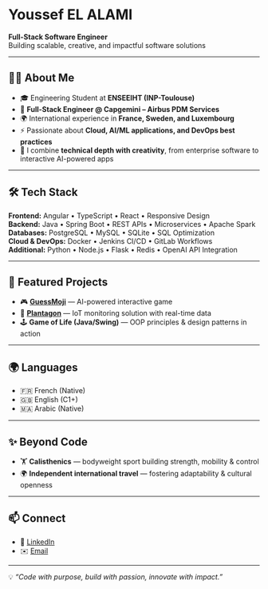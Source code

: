 # Youssef EL ALAMI

**Full-Stack Software Engineer**  
Building scalable, creative, and impactful software solutions  

---

## 👨‍💻 About Me
- 🎓 Engineering Student at **ENSEEIHT (INP-Toulouse)**  
- 💼 **Full-Stack Engineer @ Capgemini – Airbus PDM Services**  
- 🌍 International experience in **France, Sweden, and Luxembourg**  
- ⚡ Passionate about **Cloud, AI/ML applications, and DevOps best practices**  
- 🧩 I combine **technical depth with creativity**, from enterprise software to interactive AI-powered apps  

---

## 🛠️ Tech Stack
**Frontend:** Angular • TypeScript • React • Responsive Design  
**Backend:** Java • Spring Boot • REST APIs • Microservices • Apache Spark  
**Databases:** PostgreSQL • MySQL • SQLite • SQL Optimization  
**Cloud & DevOps:** Docker • Jenkins CI/CD • GitLab Workflows  
**Additional:** Python • Node.js • Flask • Redis • OpenAI API Integration  

---

## 📌 Featured Projects
- 🎮 [**GuessMoji**](https://github.com/YoussefELALAMI/guessmoji) — AI-powered interactive game  
- 🌱 [**Plantagon**](https://github.com/YoussefELALAMI/Plantagon) — IoT monitoring solution with real-time data  
- 🕹️ **Game of Life (Java/Swing)** — OOP principles & design patterns in action  

---

## 🌍 Languages
- 🇫🇷 French (Native)  
- 🇬🇧 English (C1+)  
- 🇲🇦 Arabic (Native)  

---

## ✨ Beyond Code
- 🏋️ **Calisthenics** — bodyweight sport building strength, mobility & control  
- 🌍 **Independent international travel** — fostering adaptability & cultural openness  

---

## 📫 Connect
- 🔗 [LinkedIn](https://www.linkedin.com/in/youssef-el-alami)  
- ✉️ [Email](mailto:youssef2003elalami@gmail.com)  

---

💡 *“Code with purpose, build with passion, innovate with impact.”*
